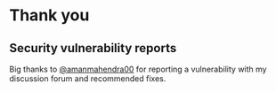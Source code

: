# Thank you

## Security vulnerability reports

Big thanks to [@amanmahendra00](http://github.com/amanmahendra00/) for reporting a vulnerability with my discussion
forum and recommended fixes.
